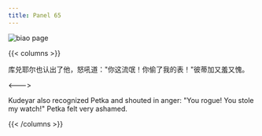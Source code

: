 ```yaml
---
title: Panel 65
---
```


![biao page](./../../images/biao/seifert0726_biao_0059_065.jpg)

{{< columns >}}

库兑耶尔也认出了他，怒吼道："你这流氓！你偷了我的表！"彼蒂加又羞又愧。

<--->

Kudeyar also recognized Petka and shouted in anger: "You rogue! You stole my watch!" Petka felt very ashamed.

{{< /columns >}}